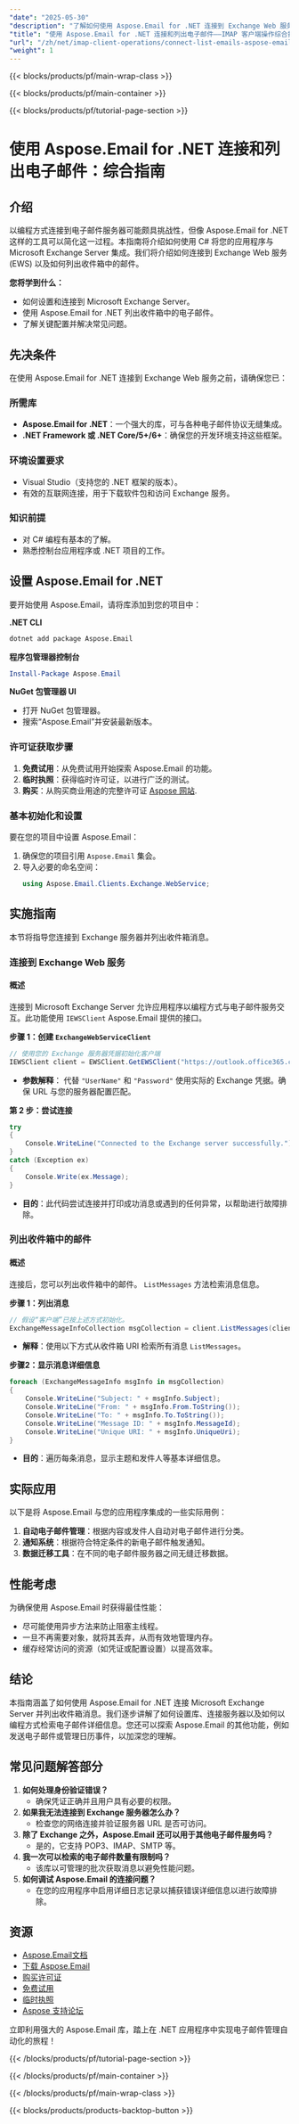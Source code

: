 ```yaml
---
"date": "2025-05-30"
"description": "了解如何使用 Aspose.Email for .NET 连接到 Exchange Web 服务。本指南涵盖设置、在收件箱中列出邮件以及处理常见问题。"
"title": "使用 Aspose.Email for .NET 连接和列出电子邮件——IMAP 客户端操作综合指南"
"url": "/zh/net/imap-client-operations/connect-list-emails-aspose-email-dotnet/"
"weight": 1
---
```


{{< blocks/products/pf/main-wrap-class >}}

{{< blocks/products/pf/main-container >}}

{{< blocks/products/pf/tutorial-page-section >}}
# 使用 Aspose.Email for .NET 连接和列出电子邮件：综合指南

## 介绍
以编程方式连接到电子邮件服务器可能颇具挑战性，但像 Aspose.Email for .NET 这样的工具可以简化这一过程。本指南将介绍如何使用 C# 将您的应用程序与 Microsoft Exchange Server 集成。我们将介绍如何连接到 Exchange Web 服务 (EWS) 以及如何列出收件箱中的邮件。

**您将学到什么：**
- 如何设置和连接到 Microsoft Exchange Server。
- 使用 Aspose.Email for .NET 列出收件箱中的电子邮件。
- 了解关键配置并解决常见问题。

## 先决条件
在使用 Aspose.Email for .NET 连接到 Exchange Web 服务之前，请确保您已：

### 所需库
- **Aspose.Email for .NET**：一个强大的库，可与各种电子邮件协议无缝集成。
- **.NET Framework 或 .NET Core/5+/6+**：确保您的开发环境支持这些框架。

### 环境设置要求
- Visual Studio（支持您的 .NET 框架的版本）。
- 有效的互联网连接，用于下载软件包和访问 Exchange 服务。

### 知识前提
- 对 C# 编程有基本的了解。
- 熟悉控制台应用程序或 .NET 项目的工作。

## 设置 Aspose.Email for .NET
要开始使用 Aspose.Email，请将库添加到您的项目中：

**.NET CLI**
```bash
dotnet add package Aspose.Email
```

**程序包管理器控制台**
```powershell
Install-Package Aspose.Email
```

**NuGet 包管理器 UI**
- 打开 NuGet 包管理器。
- 搜索“Aspose.Email”并安装最新版本。

### 许可证获取步骤
1. **免费试用**：从免费试用开始探索 Aspose.Email 的功能。
2. **临时执照**：获得临时许可证，以进行广泛的测试。
3. **购买**：从购买商业用途的完整许可证 [Aspose 网站](https://purchase。aspose.com/buy).

### 基本初始化和设置
要在您的项目中设置 Aspose.Email：
1. 确保您的项目引用 `Aspose.Email` 集会。
2. 导入必要的命名空间：
   ```csharp
   using Aspose.Email.Clients.Exchange.WebService;
   ```

## 实施指南
本节将指导您连接到 Exchange 服务器并列出收件箱消息。

### 连接到 Exchange Web 服务
#### 概述
连接到 Microsoft Exchange Server 允许应用程序以编程方式与电子邮件服务交互。此功能使用 `IEWSClient` Aspose.Email 提供的接口。

**步骤 1：创建 `ExchangeWebServiceClient`**
```csharp
// 使用您的 Exchange 服务器凭据初始化客户端
IEWSClient client = EWSClient.GetEWSClient("https://outlook.office365.com/ews/exchange.asmx”, “用户名”, “密码”);
```
- **参数解释**： 代替 `"UserName"` 和 `"Password"` 使用实际的 Exchange 凭据。确保 URL 与您的服务器配置匹配。

**第 2 步：尝试连接**
```csharp
try
{
    Console.WriteLine("Connected to the Exchange server successfully.");
}
catch (Exception ex)
{
    Console.Write(ex.Message);
}
```
- **目的**：此代码尝试连接并打印成功消息或遇到的任何异常，以帮助进行故障排除。

### 列出收件箱中的邮件
#### 概述
连接后，您可以列出收件箱中的邮件。 `ListMessages` 方法检索消息信息。

**步骤 1：列出消息**
```csharp
// 假设“客户端”已按上述方式初始化。
ExchangeMessageInfoCollection msgCollection = client.ListMessages(client.MailboxInfo.InboxUri);
```
- **解释**：使用以下方式从收件箱 URI 检索所有消息 `ListMessages`。

**步骤2：显示消息详细信息**
```csharp
foreach (ExchangeMessageInfo msgInfo in msgCollection)
{
    Console.WriteLine("Subject: " + msgInfo.Subject);
    Console.WriteLine("From: " + msgInfo.From.ToString());
    Console.WriteLine("To: " + msgInfo.To.ToString());
    Console.WriteLine("Message ID: " + msgInfo.MessageId);
    Console.WriteLine("Unique URI: " + msgInfo.UniqueUri);
}
```
- **目的**：遍历每条消息，显示主题和发件人等基本详细信息。

## 实际应用
以下是将 Aspose.Email 与您的应用程序集成的一些实际用例：
1. **自动电子邮件管理**：根据内容或发件人自动对电子邮件进行分类。
2. **通知系统**：根据符合特定条件的新电子邮件触发通知。
3. **数据迁移工具**：在不同的电子邮件服务器之间无缝迁移数据。

## 性能考虑
为确保使用 Aspose.Email 时获得最佳性能：
- 尽可能使用异步方法来防止阻塞主线程。
- 一旦不再需要对象，就将其丢弃，从而有效地管理内存。
- 缓存经常访问的资源（如凭证或配置设置）以提高效率。

## 结论
本指南涵盖了如何使用 Aspose.Email for .NET 连接 Microsoft Exchange Server 并列出收件箱消息。我们逐步讲解了如何设置库、连接服务器以及如何以编程方式检索电子邮件详细信息。您还可以探索 Aspose.Email 的其他功能，例如发送电子邮件或管理日历事件，以加深您的理解。

## 常见问题解答部分
1. **如何处理身份验证错误？**
   - 确保凭证正确并且用户具有必要的权限。
2. **如果我无法连接到 Exchange 服务器怎么办？**
   - 检查您的网络连接并验证服务器 URL 是否可访问。
3. **除了 Exchange 之外，Aspose.Email 还可以用于其他电子邮件服务吗？**
   - 是的，它支持 POP3、IMAP、SMTP 等。
4. **我一次可以检索的电子邮件数量有限制吗？**
   - 该库以可管理的批次获取消息以避免性能问题。
5. **如何调试 Aspose.Email 的连接问题？**
   - 在您的应用程序中启用详细日志记录以捕获错误详细信息以进行故障排除。

## 资源
- [Aspose.Email文档](https://reference.aspose.com/email/net/)
- [下载 Aspose.Email](https://releases.aspose.com/email/net/)
- [购买许可证](https://purchase.aspose.com/buy)
- [免费试用](https://releases.aspose.com/email/net/)
- [临时执照](https://purchase.aspose.com/temporary-license/)
- [Aspose 支持论坛](https://forum.aspose.com/c/email/10)

立即利用强大的 Aspose.Email 库，踏上在 .NET 应用程序中实现电子邮件管理自动化的旅程！

{{< /blocks/products/pf/tutorial-page-section >}}

{{< /blocks/products/pf/main-container >}}

{{< /blocks/products/pf/main-wrap-class >}}

{{< blocks/products/products-backtop-button >}}